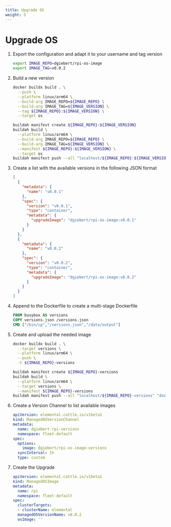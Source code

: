 ```yaml
---
title: Upgrade OS
weight: 5
---
```


# Upgrade OS

1. Export the configuration and adapt it to your username and tag version
    ```sh
    export IMAGE_REPO=dgiebert/rpi-os-image
    export IMAGE_TAG=v0.0.2
    ```
1. Build a new version
    ```sh
    docker buildx build . \
      --push \
      --platform linux/arm64 \
      --build-arg IMAGE_REPO=${IMAGE_REPO} \
      --build-arg IMAGE_TAG=${IMAGE_VERSION} \
      --tag ${IMAGE_REPO}:${IMAGE_VERSION} \
      --target os
    ```
    ```sh
    buildah manifest create ${IMAGE_REPO}:${IMAGE_VERSION}
    buildah build \
      --platform linux/arm64 \
      --build-arg IMAGE_REPO=${IMAGE_REPO} \
      --build-arg IMAGE_TAG=${IMAGE_VERSION} \
      --manifest ${IMAGE_REPO}:${IMAGE_VERSION} \
      --target os
    buildah manifest push --all "localhost/${IMAGE_REPO}:${IMAGE_VERSION}" "docker://docker.io/${IMAGE_REPO}:${IMAGE_VERSION}"
    ```
1. Create a list with the available versions in the following JSON format
    ```json
    [
      {
        "metadata": {
          "name": "v0.0.1"
        },
        "spec": {
          "version": "v0.0.1",
          "type": "container",
          "metadata": {
            "upgradeImage": "dgiebert/rpi-os-image:v0.0.1"
          }
        }
      },
      {
        "metadata": {
          "name": "v0.0.2"
        },
        "spec": {
          "version": "v0.0.2",
          "type": "container",
          "metadata": {
            "upgradeImage": "dgiebert/rpi-os-image:v0.0.2"
          }
        }
      }
    ]
    ```
1. Append to the Dockerfile to create a multi-stage Dockerfile
    ```Dockerfile
    FROM busybox AS versions
    COPY versions.json /versions.json
    CMD ["/bin/cp","/versions.json","/data/output"]
    ```
2. Create and upload the needed image
    ```sh
    docker buildx build . \
      --target versions \
      --platform linux/arm64 \
      --push \
      -t ${IMAGE_REPO}-versions
    ```
    ```sh
    buildah manifest create ${IMAGE_REPO}-versions
    buildah build \
      --platform linux/arm64 \
      --target versions \
      --manifest ${IMAGE_REPO}-versions
    buildah manifest push --all "localhost/${IMAGE_REPO}-versions" "docker://docker.io/${IMAGE_REPO}-versions"
    ```
3. Create a Version Channel to list available images
    ```yaml
    apiVersion: elemental.cattle.io/v1beta1
    kind: ManagedOSVersionChannel
    metadata:
      name: dgiebert-rpi-versions
      namespace: fleet-default
    spec:
      options:
        image: dgiebert/rpi-os-image-versions
      syncInterval: 1h
      type: custom
    ```
4. Create the Upgrade
    ```yaml
    apiVersion: elemental.cattle.io/v1beta1
    kind: ManagedOSImage
    metadata:
      name: rpi
      namespace: fleet-default
    spec:
      clusterTargets:
      - clusterName: elemental
      managedOSVersionName: v0.0.2
      osImage: ''
    ```